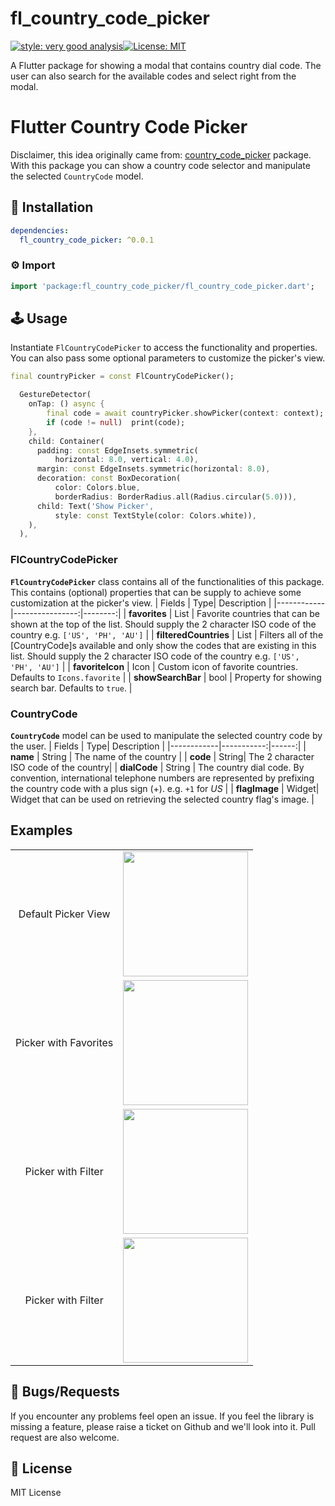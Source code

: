 
# fl_country_code_picker

[![style: very good analysis][very_good_analysis_badge]][very_good_analysis_link][![License: MIT][license_badge]][license_link]

A Flutter package for showing a modal that contains country dial code. The user can also search for the available codes and select right from the modal.

[license_badge]: https://img.shields.io/badge/license-MIT-blue.svg
[license_link]: https://opensource.org/licenses/MIT
[very_good_analysis_badge]: https://img.shields.io/badge/style-very_good_analysis-B22C89.svg
[very_good_analysis_link]: https://pub.dev/packages/very_good_analysis
# Flutter Country Code Picker

Disclaimer, this idea originally came from: [country_code_picker](https://pub.dev/packages/country_code_picker) package.
With this package you can show a country code selector and manipulate the selected `CountryCode` model.

## 🔨 Installation
```yaml
dependencies:
  fl_country_code_picker: ^0.0.1
```

### ⚙ Import

```dart
import 'package:fl_country_code_picker/fl_country_code_picker.dart';
```

## 🕹️ Usage

Instantiate `FlCountryCodePicker` to access the functionality and properties. 
You can also pass some optional parameters to customize the picker's view.
```dart
final countryPicker = const FlCountryCodePicker();
```
```dart
  GestureDetector(
    onTap: () async {
        final code = await countryPicker.showPicker(context: context);
        if (code != null)  print(code);
    },
    child: Container(
      padding: const EdgeInsets.symmetric(
          horizontal: 8.0, vertical: 4.0),
      margin: const EdgeInsets.symmetric(horizontal: 8.0),
      decoration: const BoxDecoration(
          color: Colors.blue,
          borderRadius: BorderRadius.all(Radius.circular(5.0))),
      child: Text('Show Picker',
          style: const TextStyle(color: Colors.white)),
    ),
  ),
```
### FlCountryCodePicker
 **`FlCountryCodePicker`** class contains all of the functionalities of this package. This contains (optional) properties that can be supply to achieve some customization at the picker's view.
| Fields | Type| Description |
|------------|----------------:|--------:|
| **favorites** | List<String> |  Favorite countries that can be shown at the top of the list. Should supply the 2 character ISO code of the country e.g. `['US', 'PH', 'AU']` |
| **filteredCountries** | List<String> | Filters all of the [CountryCode]s available and only show the codes that are existing in this list. Should supply the 2 character ISO code of the country e.g. `['US', 'PH', 'AU']` |
| **favoriteIcon** | Icon | Custom icon of favorite countries. Defaults to `Icons.favorite` |
| **showSearchBar** | bool | Property for showing search bar. Defaults to `true`. |
 
### CountryCode
 **`CountryCode`** model can be used to manipulate the selected country code by the user.
| Fields | Type| Description |
|------------|-----------:|------:|
| **name** | String | The name of the country |
| **code** | String| The 2 character ISO code of the country|
| **dialCode** | String | The country dial code. By convention, international telephone numbers are represented by prefixing the country code with a plus sign (+). e.g. `+1` for *US* |
| **flagImage** | Widget| Widget that can be used on retrieving the selected country flag's image. |




## Examples
|  |  |
| :---: | :---: |
| Default Picker View |<img src="https://github.com/fernan542/fl_country_code_picker/blob/master/screenshots/default-view.gif?raw=true" width="200"/>|
| Picker with Favorites |<img src="https://github.com/fernan542/fl_country_code_picker/blob/master/screenshots/picker-with-favorites.gif?raw=true" width="200"/>|
| Picker with Filter |<img src="https://github.com/fernan542/fl_country_code_picker/blob/master/screenshots/picker-with-filter.gif?raw=true" width="200"/>|
| Picker with Filter |<img src="https://github.com/fernan542/fl_country_code_picker/blob/master/screenshots/picker-with-favorite-and-filter.gif?raw=true" width="200"/>|


## 🐞 Bugs/Requests

If you encounter any problems feel open an issue. If you feel the library is missing a feature, please raise a ticket on Github and we'll look into it. Pull request are also welcome.

## 📃 License

MIT License